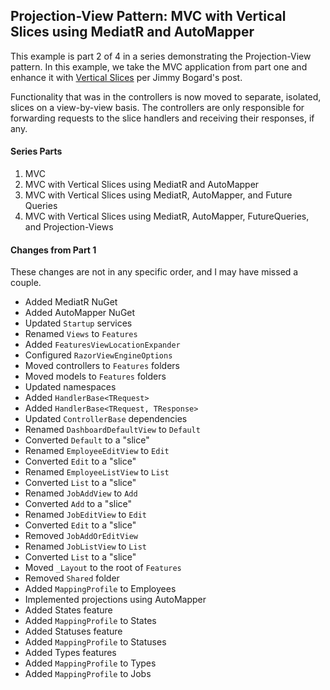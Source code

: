 ﻿## Projection-View Pattern: MVC with Vertical Slices using MediatR and AutoMapper

This example is part 2 of 4 in a series demonstrating the Projection-View pattern. In this example, we take the MVC application from part one and enhance it with [Vertical Slices][1] per Jimmy Bogard's post.

Functionality that was in the controllers is now moved to separate, isolated, slices on a view-by-view basis. The controllers are only responsible for forwarding requests to the slice handlers and receiving their responses, if any.

#### Series Parts

1. MVC
2. MVC with Vertical Slices using MediatR and AutoMapper
3. MVC with Vertical Slices using MediatR, AutoMapper, and Future Queries
4. MVC with Vertical Slices using MediatR, AutoMapper, FutureQueries, and Projection-Views

#### Changes from Part 1

These changes are not in any specific order, and I may have missed a couple.

- Added MediatR NuGet
- Added AutoMapper NuGet
- Updated `Startup` services
- Renamed `Views` to `Features`
- Added `FeaturesViewLocationExpander`
- Configured `RazorViewEngineOptions`
- Moved controllers to `Features` folders
- Moved models to `Features` folders
- Updated namespaces
- Added `HandlerBase<TRequest>`
- Added `HandlerBase<TRequest, TResponse>`
- Updated `ControllerBase` dependencies
- Renamed `DashboardDefaultView` to `Default`
- Converted `Default` to a "slice"
- Renamed `EmployeeEditView` to `Edit`
- Converted `Edit` to a "slice"
- Renamed `EmployeeListView` to `List`
- Converted `List` to a "slice"
- Renamed `JobAddView` to `Add`
- Converted `Add` to a "slice"
- Renamed `JobEditView` to `Edit`
- Converted `Edit` to a "slice"
- Removed `JobAddOrEditView`
- Renamed `JobListView` to `List`
- Converted `List` to a "slice"
- Moved `_Layout` to the root of `Features`
- Removed `Shared` folder
- Added `MappingProfile` to Employees
- Implemented projections using AutoMapper
- Added States feature
- Added `MappingProfile` to States
- Added Statuses feature
- Added `MappingProfile` to Statuses
- Added Types features
- Added `MappingProfile` to Types
- Added `MappingProfile` to Jobs

[1]: https://jimmybogard.com/vertical-slice-architecture/
